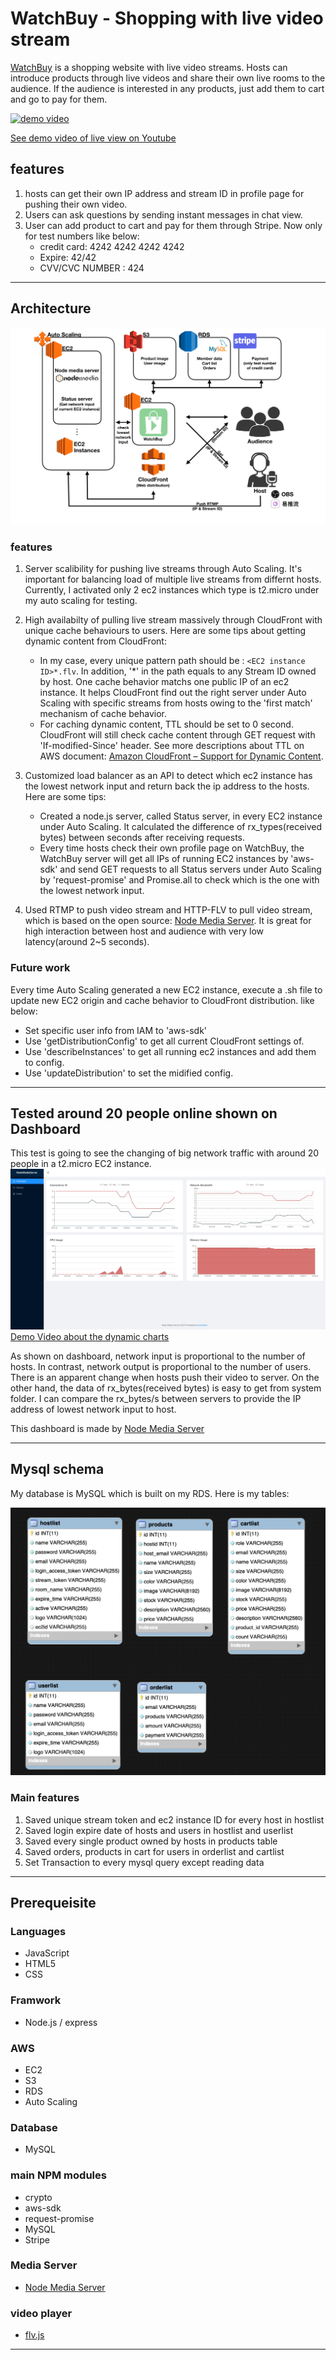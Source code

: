 # WatchBuy - Shopping with live video stream

[WatchBuy](https://hzctony.com/) is a shopping website with live video streams. Hosts can introduce products through live videos and share their own live rooms to the audience. If the audience is interested in any products, just add them to cart and go to pay for them.

[![demo video](https://hzctonyforlive.s3-ap-southeast-1.amazonaws.com/demovid.png)](https://youtu.be/HZEDPOzgSJk)

[See demo video of live view on Youtube](https://youtu.be/HZEDPOzgSJk)
## features
1. hosts can get their own IP address and stream ID in profile page for pushing their own video.
2. Users can ask questions by sending instant messages in chat view.
3. User can add product to cart and pay for them through Stripe. Now only for test numbers like below:
    * credit card: 4242 4242 4242 4242
    * Expire: 42/42
    * CVV/CVC NUMBER : 424



---------------------------------------
## Architecture

![image](readme/architechture4.png)

### features
1. Server scalibility for pushing live streams through Auto Scaling. It's important for balancing load of multiple live streams from differnt hosts. Currently, I activated only 2 ec2 instances which type is t2.micro under my auto scaling for testing.
2. High availabilty of pulling live stream massively through CloudFront with unique cache behaviours to users. Here are some tips about getting dynamic content from CloudFront:
    * In my case, every unique pattern path should be : `<EC2 instance ID>*.flv`. In addition, '*' in the path equals to any Stream ID owned by host. One cache behavior matchs one public IP of an ec2 instance. It helps CloudFront find out the right server under Auto Scaling with specific streams from hosts owing to the 'first match' mechanism of cache behavior.
    * For caching dynamic content, TTL should be set to 0 second. CloudFront will still check cache content through GET request with 'If-modified-Since' header. See more descriptions about TTL on AWS document: [Amazon CloudFront – Support for Dynamic Content](https://aws.amazon.com/tw/blogs/aws/amazon-cloudfront-support-for-dynamic-content/). 

3. Customized load balancer as an API to detect which ec2 instance has the lowest network input and return back the ip address to the hosts. Here are some tips:
    * Created a node.js server, called Status server, in every EC2 instance under Auto Scaling. It calculated the difference of rx_types(received bytes) between seconds after receiving requests.
    * Every time hosts check their own profile page on WatchBuy, the WatchBuy server will get all IPs of running EC2 instances by 'aws-sdk' and send GET requests to all Status servers under Auto Scaling by 'request-promise' and Promise.all to check which is the one with the lowest network input.

4. Used RTMP to push video stream and HTTP-FLV to pull video stream, which is based on the open source: [Node Media Server](https://github.com/illuspas/Node-Media-Server.git). It is great for high interaction between host and audience with very low latency(around 2~5 seconds).


### Future work

Every time Auto Scaling generated a new EC2 instance, execute a .sh file to update new EC2 origin and cache behavior to CloudFront distribution. like below:
* Set specific user info from IAM to 'aws-sdk'
* Use 'getDistributionConfig' to get all current CloudFront settings of.
* Use 'describeInstances' to get all running ec2 instances and add them to config.
* Use 'updateDistribution' to set the midified config.
---------------------------------------



## Tested around 20 people online shown on Dashboard 
This test is going to see the changing of big network traffic with around 20 people in a t2.micro EC2 instance.<br>
![image](readme/dashboard.png)
[Demo Video about the dynamic charts](https://youtu.be/5Snbt_aPUms)

As shown on dashboard, network input is proportional to the number of hosts. In contrast, network output is proportional to the number of users. <br>There is an apparent change when hosts push their video to server. On the other hand, the data of rx_bytes(received bytes) is easy to get from system folder. I can compare the rx_bytes/s between servers to provide the IP address of lowest network input to host.


This dashboard is made by [Node Media Server](https://github.com/illuspas/Node-Media-Server.git)


---------------------------------------
## Mysql schema
My database is MySQL which is built on my RDS. Here is my tables:

![image](public/images/dbschema.png)

### Main features
1. Saved unique stream token and ec2 instance ID for every host in hostlist
2. Saved login expire date of hosts and users in hostlist and userlist
3. Saved every single product owned by hosts in products table
4. Saved orders, products in cart for users in orderlist and cartlist
5. Set Transaction to every mysql query except reading data

---------------------------------------

## Prerequeisite

### Languages
* JavaScript 
* HTML5 
* CSS

### Framwork

* Node.js / express

### AWS

* EC2 
* S3
* RDS 
* Auto Scaling

### Database

* MySQL

### main NPM modules

* crypto
* aws-sdk
* request-promise
* MySQL
* Stripe


### Media Server

* [Node Media Server](https://github.com/illuspas/Node-Media-Server.git)

### video player
* [flv.js](https://github.com/bilibili/flv.js.git)
---------------------------------------